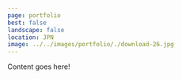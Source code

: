 ```yaml
---
page: portfolio
best: false
landscape: false
location: JPN
image: ../../images/portfolio/./download-26.jpg
---
```

Content goes here!
